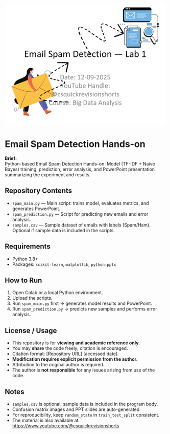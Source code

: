 ![Email Spam Detection](cover.png)
# Email Spam Detection Hands-on

**Brief:**  
Python-based Email Spam Detection Hands-on: Model (TF-IDF + Naive Bayes) training, prediction, error analysis, and PowerPoint presentation summarizing the experiment and results.

## Repository Contents
- `spam_main.py` — Main script: trains model, evaluates metrics, and generates PowerPoint.  
- `spam_prediction.py` — Script for predicting new emails and error analysis.  
- `samples.csv` — Sample dataset of emails with labels (Spam/Ham). Optional if sample data is included in the scripts.

## Requirements
- Python 3.8+  
- Packages: `scikit-learn`, `matplotlib`, `python-pptx`  

## How to Run
1. Open Colab or a local Python environment.  
2. Upload the scripts.  
3. Run `spam_main.py` first → generates model results and PowerPoint.  
4. Run `spam_prediction.py` → predicts new samples and performs error analysis.  

## License / Usage
- This repository is for **viewing and academic reference only**.  
- You may **share** the code freely; citation is encouraged.  
- Citation format: [Repository URL] [accessed date].  
- **Modification requires explicit permission from the author.**
- Attribution to the original author is required.  
- The author is **not responsible** for any issues arising from use of the code.


## Notes
- `samples.csv` is optional; sample data is included in the program body.  
- Confusion matrix images and PPT slides are auto-generated.  
- For reproducibility, keep `random_state` in `train_test_split` consistent.  
- The material is also available at: https://www.youtube.com/@csquickrevisionshorts
